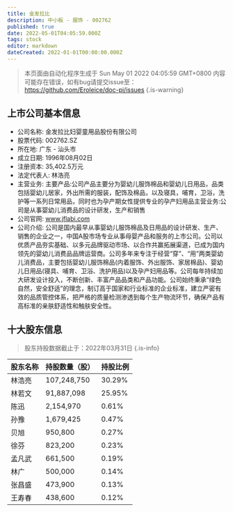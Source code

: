 ```yaml
---
title: 金发拉比
description: 中小板 - 服饰 - 002762
published: true
date: 2022-05-01T04:05:59.000Z
tags: stock
editor: markdown
dateCreated: 2022-01-01T00:00:00.000Z
---
```


> 本页面由自动化程序生成于 Sun May 01 2022 04:05:59 GMT+0800
> 内容可能存在错误，如有bug请提交issue至：https://github.com/Eroleice/doc-pi/issues
{.is-warning}

## 上市公司基本信息
- 公司名称: 金发拉比妇婴童用品股份有限公司
- 股票代码: 002762.SZ
- 所在地: 广东 - 汕头市
- 成立日期: 1996年08月02日
- 注册资本: 35,402.5万元
- 法定代表人: 林浩亮
- 主营业务: 主要产品:公司产品主要分为婴幼儿服饰棉品和婴幼儿日用品，品类包括婴幼儿居家，外出所需的服装，配饰及棉品，以及寝具，哺育，卫浴，洗护等一系列日常用品，同时也为孕产期女性提供专业的孕产妇用品主营业务:公司是从事婴幼儿消费品的设计研发，生产和销售
- 公司官网: www.jflabi.com
- 公司介绍: 公司是国内最早从事婴幼儿服饰棉品及日用品的设计研发、生产、销售的企业之一，中国A股市场专业从事母婴产品和服务的上市公司。公司以优质产品夯实基础、以多元品牌驱动市场、以合作共赢拓展渠道，已成为国内领先的婴幼儿消费品品牌运营商。公司多年来专注于经营“穿”、“用”两类婴幼儿消费品，主要包括婴幼儿服饰棉品(内着服饰、外出服饰、家居棉品)、婴幼儿日用品(寝具、哺育、卫浴、洗护用品)以及孕产妇用品等。公司每年持续加大研发设计投入，不断创新、丰富产品品类和产品功能。公司始终秉承“绿色自然，安全舒适”的理念，制订高于国家和行业标准的企业标准，建立严密有效的品质管控体系，把严格的质量检测渗透到每个生产物流环节，确保产品有高标准的亲肤舒适性和触肤安全性。


## 十大股东信息
> 股东持股数据截止于：2022年03月31日
{.is-info}

| 股东名称 | 持股数量（股） | 持股比例 |
| --- | --- | --- |
| 林浩亮 | 107,248,750 | 30.29% |
| 林若文 | 91,887,098 | 25.95% |
| 陈迅 | 2,154,970 | 0.61% |
| 孙豫 | 1,679,425 | 0.47% |
| 贝旭 | 950,800 | 0.27% |
| 徐芬 | 823,200 | 0.23% |
| 孟凡武 | 661,500 | 0.19% |
| 林广 | 500,000 | 0.14% |
| 张昌盛 | 473,900 | 0.13% |
| 王寿春 | 438,600 | 0.12% |




